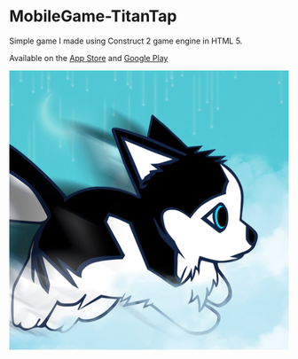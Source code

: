 # MobileGame-TitanTap
Simple game I made using Construct 2 game engine in HTML 5.

Available on the [App Store](https://itunes.apple.com/us/app/titan-tap/id1058494846?mt=8) and [Google Play](https://play.google.com/store/apps/details?id=com.jrtgame.titantap)

![alt text](https://github.com/jryantap/MobileGame-TitanTap/blob/master/1024x1024.jpg)
